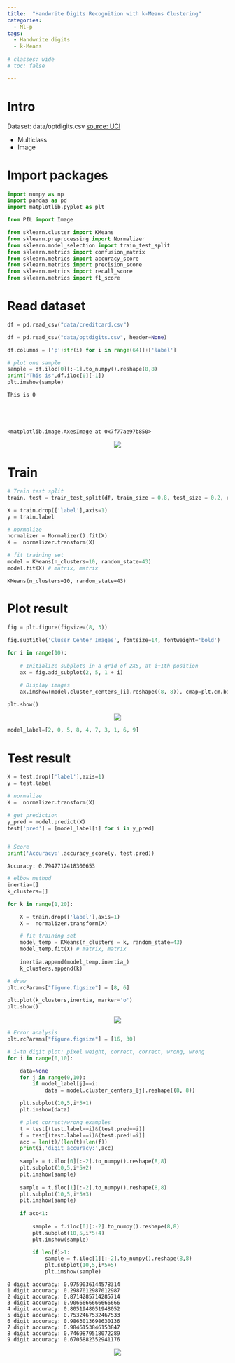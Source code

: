 ```yaml
---
title:  "Handwrite Digits Recognition with k-Means Clustering"
categories: 
  - Ml-p
tags:
  - Handwrite digits
  - k-Means
  
# classes: wide
# toc: false

---
```




# Intro

Dataset: data/optdigits.csv [source: UCI](https://archive-beta.ics.uci.edu/ml/datasets/optical+recognition+of+handwritten+digits)

- Multiclass
- Image

# Import packages


```python
import numpy as np
import pandas as pd
import matplotlib.pyplot as plt

from PIL import Image

from sklearn.cluster import KMeans
from sklearn.preprocessing import Normalizer
from sklearn.model_selection import train_test_split
from sklearn.metrics import confusion_matrix
from sklearn.metrics import accuracy_score
from sklearn.metrics import precision_score
from sklearn.metrics import recall_score
from sklearn.metrics import f1_score
```

# Read dataset


```python
df = pd.read_csv("data/creditcard.csv")

df = pd.read_csv("data/optdigits.csv", header=None)

df.columns = ['p'+str(i) for i in range(64)]+['label']
```


```python
# plot one sample
sample = df.iloc[0][:-1].to_numpy().reshape(8,8)
print("This is",df.iloc[0][-1])
plt.imshow(sample)
```

    This is 0





    <matplotlib.image.AxesImage at 0x7f77ae97b850>




<p align="center">
<img src="{{ site.url }}{{ site.baseurl }}/assets/images/digit/output_5_2.png">
</p>
        


# Train


```python
# Train test split
train, test = train_test_split(df, train_size = 0.8, test_size = 0.2, random_state=6)
```


```python
X = train.drop(['label'],axis=1)
y = train.label

# normalize
normalizer = Normalizer().fit(X)
X =  normalizer.transform(X)

# fit training set
model = KMeans(n_clusters=10, random_state=43)
model.fit(X) # matrix, matrix
```




    KMeans(n_clusters=10, random_state=43)



# Plot result


```python
fig = plt.figure(figsize=(8, 3))
 
fig.suptitle('Cluser Center Images', fontsize=14, fontweight='bold')

for i in range(10):
 
    # Initialize subplots in a grid of 2X5, at i+1th position
    ax = fig.add_subplot(2, 5, 1 + i)

    # Display images
    ax.imshow(model.cluster_centers_[i].reshape((8, 8)), cmap=plt.cm.binary)

plt.show()
```

<p align="center">
<img src="{{ site.url }}{{ site.baseurl }}/assets/images/digit/output_10_0.png">
</p>




```python
model_label=[2, 0, 5, 8, 4, 7, 3, 1, 6, 9]
```

# Test result


```python
X = test.drop(['label'],axis=1)
y = test.label

# normalize
X =  normalizer.transform(X)

# get prediction
y_pred = model.predict(X)
test['pred'] = [model_label[i] for i in y_pred]


# Score
print('Accuracy:',accuracy_score(y, test.pred))
```

    Accuracy: 0.7947712418300653



```python
# elbow method
inertia=[]
k_clusters=[]

for k in range(1,20):

    X = train.drop(['label'],axis=1)
    X =  normalizer.transform(X)

    # fit training set
    model_temp = KMeans(n_clusters = k, random_state=43)
    model_temp.fit(X) # matrix, matrix
    
    inertia.append(model_temp.inertia_)
    k_clusters.append(k)
```


```python
# draw
plt.rcParams["figure.figsize"] = [8, 6]

plt.plot(k_clusters,inertia, marker='o')
plt.show()
```

<p align="center">
<img src="{{ site.url }}{{ site.baseurl }}/assets/images/digit/output_15_0.png">
</p>
        

```python
# Error analysis
plt.rcParams["figure.figsize"] = [16, 30]

# i-th digit plot: pixel weight, correct, correct, wrong, wrong
for i in range(0,10):

    data=None
    for j in range(0,10):
        if model_label[j]==i:
            data = model.cluster_centers_[j].reshape((8, 8))

    plt.subplot(10,5,i*5+1)
    plt.imshow(data)

    # plot correct/wrong examples 
    t = test[(test.label==i)&(test.pred==i)]
    f = test[(test.label==i)&(test.pred!=i)]
    acc = len(t)/(len(t)+len(f))
    print(i,'digit accuracy:',acc)
    
    sample = t.iloc[0][:-2].to_numpy().reshape(8,8)
    plt.subplot(10,5,i*5+2)
    plt.imshow(sample)
    
    sample = t.iloc[1][:-2].to_numpy().reshape(8,8)
    plt.subplot(10,5,i*5+3)
    plt.imshow(sample)
    
    if acc<1:
    
        sample = f.iloc[0][:-2].to_numpy().reshape(8,8)
        plt.subplot(10,5,i*5+4)
        plt.imshow(sample)

        if len(f)>1:
            sample = f.iloc[1][:-2].to_numpy().reshape(8,8)
            plt.subplot(10,5,i*5+5)
            plt.imshow(sample)
```

    0 digit accuracy: 0.9759036144578314
    1 digit accuracy: 0.2987012987012987
    2 digit accuracy: 0.8714285714285714
    3 digit accuracy: 0.9066666666666666
    4 digit accuracy: 0.8051948051948052
    5 digit accuracy: 0.7532467532467533
    6 digit accuracy: 0.9863013698630136
    7 digit accuracy: 0.9846153846153847
    8 digit accuracy: 0.7469879518072289
    9 digit accuracy: 0.6705882352941176


<p align="center">
<img src="{{ site.url }}{{ site.baseurl }}/assets/images/digit/output_16_1.png">
</p>


